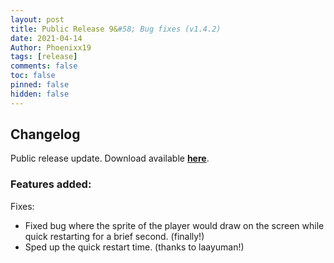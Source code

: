 ```yaml
---
layout: post
title: Public Release 9&#58; Bug fixes (v1.4.2)
date: 2021-04-14
Author: Phoenixx19
tags: [release]
comments: false
toc: false
pinned: false
hidden: false
---
```


## Changelog

Public release update.
Download available [**here**](https://github.com/Phoenixx19/JumpKingPlus/releases/tag/v1.4.2). <!-- more -->

### Features added:
Fixes:
- Fixed bug where the sprite of the player would draw on the screen while quick restarting for a brief second. (finally!) 
- Sped up the quick restart time. (thanks to laayuman!)